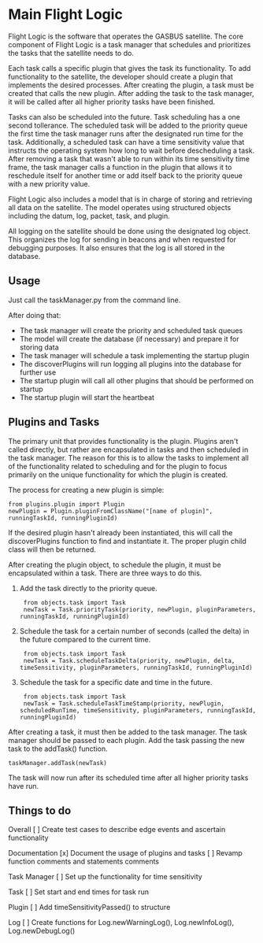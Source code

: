 # Main Flight Logic

Flight Logic is the software that operates the GASBUS satellite. The core component of Flight Logic is a task manager that schedules and prioritizes the tasks that the satellite needs to do.

Each task calls a specific plugin that gives the task its functionality. To add functionality to the satellite, the developer should create a plugin that implements the desired processes. After creating the plugin, a task must be created that calls the new plugin. After adding the task to the task manager, it will be called after all higher priority tasks have been finished.

Tasks can also be scheduled into the future. Task scheduling has a one second tollerance. The scheduled task will be added to the priority queue the first time the task manager runs after the designated run time for the task. Additionally, a scheduled task can have a time sensitivity value that instructs the operating system how long to wait before descheduling a task. After removing a task that wasn't able to run within its time sensitivity time frame, the task manager calls a function in the plugin that allows it to reschedule itself for another time or add itself back to the priority queue with a new priority value.

Flight Logic also includes a model that is in charge of storing and retrieving all data on the satellite. The model operates using structured objects including the datum, log, packet, task, and plugin.

All logging on the satellite should be done using the designated log object. This organizes the log for sending in beacons and when requested for debugging purposes. It also ensures that the log is all stored in the database.

## Usage

Just call the taskManager.py from the command line.

After doing that:
- The task manager will create the priority and scheduled task queues
- The model will create the database (if necessary) and prepare it for storing data
- The task manager will schedule a task implementing the startup plugin
- The discoverPlugins will run logging all plugins into the database for further use
- The startup plugin will call all other plugins that should be performed on startup
- The startup plugin will start the heartbeat

## Plugins and Tasks

The primary unit that provides functionality is the plugin. Plugins aren't called directly, but rather are encapsulated in tasks and then scheduled in the task manager. The reason for this is to allow the tasks to implement all of the functionality related to scheduling and for the plugin to focus primarily on the unique functionality for which the plugin is created.

The process for creating a new plugin is simple:

    from plugins.plugin import Plugin
    newPlugin = Plugin.pluginFromClassName("[name of plugin]", runningTaskId, runningPluginId)

If the desired plugin hasn't already been instantiated, this will call the discoverPlugins function to find and instantiate it. The proper plugin child class will then be returned.

After creating the plugin object, to schedule the plugin, it must be encapsulated within a task. There are three ways to do this.

1. Add the task directly to the priority queue.

        from objects.task import Task
        newTask = Task.priorityTask(priority, newPlugin, pluginParameters, runningTaskId, runningPluginId)
    
2. Schedule the task for a certain number of seconds (called the delta) in the future compared to the current time.

        from objects.task import Task
        newTask = Task.scheduleTaskDelta(priority, newPlugin, delta, timeSensitivity, pluginParameters, runningTaskId, runningPluginId)

3. Schedule the task for a specific date and time in the future.

        from objects.task import Task
        newTask = Task.scheduleTaskTimeStamp(priority, newPlugin, scheduledRunTime, timeSensitivity, pluginParameters, runningTaskId, runningPluginId)

After creating a task, it must then be added to the task manager. The task manager should be passed to each plugin. Add the task passing the new task to the addTask() function.

    taskManager.addTask(newTask)

The task will now run after its scheduled time after all higher priority tasks have run.

## Things to do

Overall
[ ] Create test cases to describe edge events and ascertain functionality

Documentation
[x] Document the usage of plugins and tasks
[ ] Revamp function comments and statements comments

Task Manager
[ ] Set up the functionality for time sensitivity

Task
[ ] Set start and end times for task run

Plugin
[ ] Add timeSensitivityPassed() to structure

Log
[ ] Create functions for Log.newWarningLog(), Log.newInfoLog(), Log.newDebugLog()